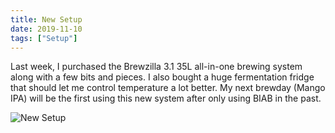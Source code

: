```yaml
---
title: New Setup
date: 2019-11-10
tags: ["Setup"]
---
```


Last week, I purchased the Brewzilla 3.1 35L all-in-one brewing system along with a few bits and pieces. I also bought a huge fermentation fridge that should let me control temperature a lot better. My next brewday (Mango IPA) will be the first using this new system after only using BIAB in the past.

![New Setup](/img/NewSetup.jpg)